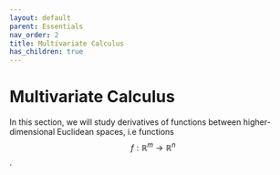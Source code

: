 ```yaml
---
layout: default
parent: Essentials
nav_order: 2
title: Multivariate Calculus
has_children: true
---
```


# Multivariate Calculus

In this section, we will study derivatives of functions between higher-dimensional Euclidean spaces, i.e functions 
$$f: \mathbb{R}^m \to \mathbb{R}^n$$. 
